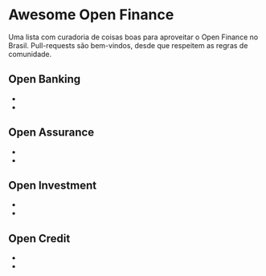 # Awesome Open Finance

Uma lista com curadoria de coisas boas para aproveitar o Open Finance no Brasil. Pull-requests são bem-vindos, desde que respeitem as regras de comunidade.

## Open Banking
- 
- 

## Open Assurance
- 
- 

## Open Investment
- 
- 

## Open Credit
- 
- 
